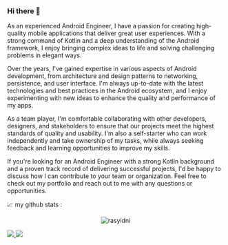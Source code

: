 ### Hi there 👋

As an experienced Android Engineer, I have a passion for creating high-quality mobile applications that deliver great user experiences. With a strong command of Kotlin and a deep understanding of the Android framework, I enjoy bringing complex ideas to life and solving challenging problems in elegant ways.

Over the years, I've gained expertise in various aspects of Android development, from architecture and design patterns to networking, persistence, and user interface. I'm always up-to-date with the latest technologies and best practices in the Android ecosystem, and I enjoy experimenting with new ideas to enhance the quality and performance of my apps.

As a team player, I'm comfortable collaborating with other developers, designers, and stakeholders to ensure that our projects meet the highest standards of quality and usability. I'm also a self-starter who can work independently and take ownership of my tasks, while always seeking feedback and learning opportunities to improve my skills.

If you're looking for an Android Engineer with a strong Kotlin background and a proven track record of delivering successful projects, I'd be happy to discuss how I can contribute to your team or organization. Feel free to check out my portfolio and reach out to me with any questions or opportunities.

📈 my github stats :

<p align="center"> 
<img src="https://github-readme-stats.vercel.app/api?username=rasyidni&show_icons=true&theme=gotham" alt="rasyidni" />

<a href="https://github.com/rasyidni/github-stats">

![](https://github.com/rasyidni/github-stats/blob/master/generated/overview.svg)
![](https://github.com/rasyidni/github-stats/blob/master/generated/languages.svg)

</a>

</p>


<!--
**rasyidni/rasyidni** is a ✨ _special_ ✨ repository because its `README.md` (this file) appears on your GitHub profile.

Here are some ideas to get you started:

- 🔭 I’m currently working on ...
- 🌱 I’m currently learning ...
- 👯 I’m looking to collaborate on ...
- 🤔 I’m looking for help with ...
- 💬 Ask me about ...
- 📫 How to reach me: ...
- 😄 Pronouns: ...
- ⚡ Fun fact: ...
-->
